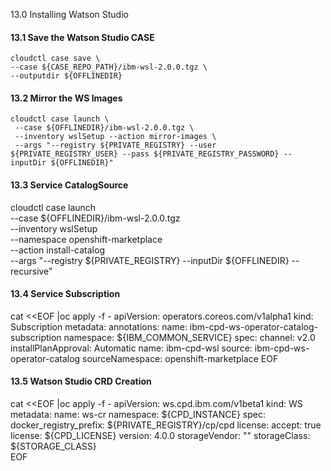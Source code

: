 
13.0 Installing Watson Studio


#### 13.1 Save the Watson Studio CASE
```
cloudctl case save \
--case ${CASE_REPO_PATH}/ibm-wsl-2.0.0.tgz \
--outputdir ${OFFLINEDIR}
```

#### 13.2 Mirror the WS Images
```
cloudctl case launch \
 --case ${OFFLINEDIR}/ibm-wsl-2.0.0.tgz \
 --inventory wslSetup --action mirror-images \
 --args "--registry ${PRIVATE_REGISTRY} --user ${PRIVATE_REGISTRY_USER} --pass ${PRIVATE_REGISTRY_PASSWORD} --inputDir ${OFFLINEDIR}"
```

#### 13.3 Service CatalogSource

cloudctl case launch \
  --case ${OFFLINEDIR}/ibm-wsl-2.0.0.tgz \
  --inventory wslSetup \
  --namespace openshift-marketplace \
  --action install-catalog \
    --args "--registry ${PRIVATE_REGISTRY} --inputDir ${OFFLINEDIR} --recursive"
    
#### 13.4 Service Subscription

cat <<EOF |oc apply -f -
apiVersion: operators.coreos.com/v1alpha1
kind: Subscription
metadata:
  annotations:
  name: ibm-cpd-ws-operator-catalog-subscription
  namespace: ${IBM_COMMON_SERVICE}
spec:
  channel: v2.0
  installPlanApproval: Automatic
  name: ibm-cpd-wsl
  source: ibm-cpd-ws-operator-catalog
  sourceNamespace: openshift-marketplace
EOF

#### 13.5 Watson Studio CRD Creation

cat <<EOF |oc apply -f -
apiVersion: ws.cpd.ibm.com/v1beta1
kind: WS
metadata:
  name: ws-cr
  namespace: ${CPD_INSTANCE}
spec:
  docker_registry_prefix: ${PRIVATE_REGISTRY}/cp/cpd
  license:
    accept: true
    license: ${CPD_LICENSE}
  version: 4.0.0
  storageVendor: ""
  storageClass: ${STORAGE_CLASS}                
EOF
